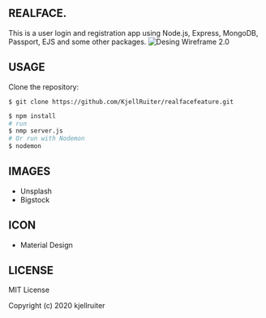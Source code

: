 ## REALFACE.
This is a user login and registration app using Node.js, Express, MongoDB, Passport, EJS and some other packages.
![Desing Wireframe 2.0](https://i.imgur.com/fDegGdm.png)
## USAGE
Clone the repository:
```
$ git clone https://github.com/KjellRuiter/realfacefeature.git
```
```sh
$ npm install
# run
$ nmp server.js
# Or run with Nodemon
$ nodemon
```
## IMAGES
* Unsplash
* Bigstock

## ICON
* Material Design

## LICENSE
MIT License

Copyright (c) 2020 kjellruiter
